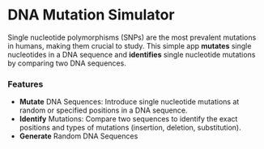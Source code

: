 # DNA Mutation Simulator

Single nucleotide polymorphisms (SNPs) are the most prevalent mutations in humans, making them crucial to study. This simple app **mutates** single nucleotides in a DNA sequence and **identifies** single nucleotide mutations by comparing two DNA sequences.

### Features
- **Mutate** DNA Sequences: Introduce single nucleotide mutations at random or specified positions in a DNA sequence.
- **Identify** Mutations: Compare two sequences to identify the exact positions and types of mutations (insertion, deletion, substitution).
- **Generate** Random DNA Sequences